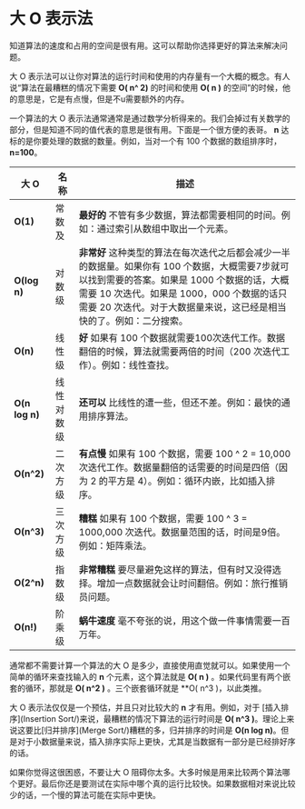 # 大 O 表示法

知道算法的速度和占用的空间是很有用。这可以帮助你选择更好的算法来解决问题。

大 O 表示法可以让你对算法的运行时间和使用的内存量有一个大概的概念。有人说“算法在最糟糕的情况下需要 **O( n^ 2)** 的时间和使用 **O( n )** 的空间”的时候，他的意思是，它是有点慢，但是不u需要额外的内存。

一个算法的大 O 表示法通常通常是通过数学分析得来的。我们会掉过有关数学的部分，但是知道不同的值代表的意思是很有用。下面是一个很方便的表哥。 **n** 达标的是你要处理的数据的数量。例如，当对一个有 100 个数据的数组排序时， **n=100**。

大 O | 名称 | 描述
------| ---- | -----------
**O(1)** | 常数及 | **最好的** 不管有多少数据，算法都需要相同的时间。例如：通过索引从数组中取出一个元素。
**O(log n)** | 对数级 | **非常好** 这种类型的算法在每次迭代之后都会减少一半的数据量。如果你有 100 个数据，大概需要7步就可以找到需要的答案。如果是 1000 个数据的话，大概需要 10 次迭代。如果是 1000，000 个数据的话只需要 20 次迭代。对于大数据量来说，这已经是相当快的了。例如：二分搜索。
**O(n)** | 线性级 | **好** 如果有 100 个数据就需要100次迭代工作。数据翻倍的时候，算法就需要两倍的时间（200 次迭代工作）。例如：线性查找。
**O(n log n)** | 线性对数级 | **还可以** 比线性的遭一些，但还不差。例如：最快的通用排序算法。
**O(n^2)** | 二次方级 | **有点慢** 如果有 100 个数据，需要 100 ^ 2 = 10,000 次迭代工作。数据量翻倍的话需要的时间是四倍（因为 2 的平方是 4）。例如：循环内嵌，比如插入排序。
**O(n^3)** | 三次方级 | **糟糕** 如果有 100 个数据，需要 100 ^ 3 = 1000,000 次迭代。数据量范围的话，时间是9倍。例如：矩阵乘法。
**O(2^n)** | 指数级 | **非常糟糕** 要尽量避免这样的算法，但有时又没得选择。增加一点数据就会让时间翻倍。例如：旅行推销员问题。
**O(n!)** | 阶乘级 | **蜗牛速度** 毫不夸张的说，用这个做一件事情需要一百万年。

通常都不需要计算一个算法的大 O 是多少，直接使用直觉就可以。如果使用一个简单的循环来查找输入的 **n** 个元素，这个算法就是 **O( n )** 。如果代码里有两个嵌套的循环，那就是 **O( n^2 )** 。三个嵌套循环就是 **O( n^3 )，以此类推。

大 O 表示法仅仅是一个预估，并且只对比较大的 **n** 才有用。例如，对于 [插入排序](Insertion Sort/)来说，最糟糕的情况下算法的运行时间是 **O( n^3 )**。理论上来说这要比[归并排序](Merge Sort/)糟糕的多，归并排序的时间是 **O(n log n)**。但是对于小数据量来说，插入排序实际上更快，尤其是当数据有一部分是已经排好序的话。

如果你觉得这很困惑，不要让大 O 阻碍你太多。大多时候是用来比较两个算法哪个更好。最后你还是要测试在实际中哪个真的运行比较快。如果数据相对来说比较少的话，一个慢的算法可能在实际中更快。


